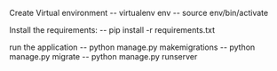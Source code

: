 Create Virtual environment
 -- virtualenv env
 -- source env/bin/activate

 Install the requirements:
-- pip install -r requirements.txt

run the application 
-- python manage.py makemigrations
-- python manage.py migrate
-- python manage.py runserver